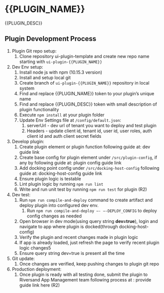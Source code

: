# {{PLUGIN_NAME}}

{{PLUGIN_DESC}}

## Plugin Development Process

1. Plugin Git repo setup:
    1. Clone repository ui-plugin-template and create new repo name starting with `ui-plugin-{{PLUGIN_NAME}}`
2. Dev Env setup:
    1. Install node js with npm (10.15.3 version)
    2. Install and setup local git
    3. Create branch of `ui-plugin-{{PLUGIN_NAME}}` repository in local system
    4. Find and replace {{PLUGIN_NAME}} token to your plugin’s unique name
    5. Find and replace {{PLUGIN_DESC}} token with small description of plugin functionality
    6. Execute `npm install` at your plugin folder
    7. Update Env Settings file at `/config/default.json`:
        1. serverUrl - dev url of tenant you want to deploy and test plugin
        2. Headers - update client id, tenant id, user id, user roles, auth client id and auth client secret fields
3. Develop plugin:
    1. Create plugin element or plugin function following guide at: dev guide link
    2. Create base config for plugin element under `/src/plugin-config`, if any by following guide at: plugin config guide link
    3. Add docking point config under `/src/docking-host-config` following guide at: docking-host-config guide link
    4. Ensure plugin logic is testable
    5. Lint plugin logic by running `npm run lint`
    6. Write and run unit test by running `npm run test` for plugin (R2)
4. Dev test:
    1. Run `npm run compile-and-deploy` command to create artifact and deploy plugin into configured dev env.
        1. Run `npm run compile-and-deploy —- —-DEPLOY_CONFIG` to deploy config changes as needed
    2. Open browser in dev mode(using query string **dev=true**), login and navigate to app where plugin is docked(through docking-host-config)
    3. Verify the plugin and recent changes made in plugin logic
    4. If app is already loaded, just refresh the page to verify recent plugin logic changes5
    5. Ensure query string dev=true is present all the time
5. Git update:
    1. Once changes are verified, keep pushing changes to plugin git repo
6. Production deployment:
    1. Once plugin is ready with all testing done, submit the plugin to Riversand App Management team following process at : provide guide link here (R2)
